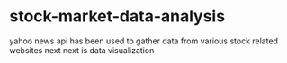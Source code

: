 # stock-market-data-analysis
yahoo news api has been used to gather data from various stock related websites
next next is data visualization
